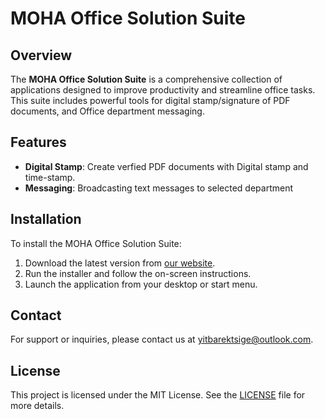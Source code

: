 # MOHA Office Solution Suite

## Overview

The **MOHA Office Solution Suite** is a comprehensive collection of applications designed to improve productivity and streamline office tasks. This suite includes powerful tools for digital stamp/signature of PDF documents, and Office department messaging.

## Features

- **Digital Stamp**: Create verfied PDF documents with Digital stamp and time-stamp.
- **Messaging**: Broadcasting text messages to selected department

## Installation

To install the MOHA Office Solution Suite:

1. Download the latest version from [our website](https://example.com).
2. Run the installer and follow the on-screen instructions.
3. Launch the application from your desktop or start menu.

## Contact

For support or inquiries, please contact us at [yitbarektsige@outlook.com](mailto:yitbarektsige@outlook.com).

 ## License

This project is licensed under the MIT License. See the [LICENSE](LICENSE) file for more details.
  
